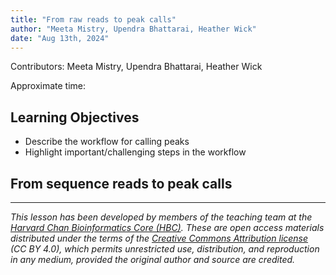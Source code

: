 ```yaml
---
title: "From raw reads to peak calls"
author: "Meeta Mistry, Upendra Bhattarai, Heather Wick"
date: "Aug 13th, 2024"
---
```


Contributors: Meeta Mistry, Upendra Bhattarai, Heather Wick

Approximate time: 

## Learning Objectives

* Describe the workflow for calling peaks
* Highlight important/challenging steps in the workflow



## From sequence reads to peak calls



***

*This lesson has been developed by members of the teaching team at the [Harvard Chan Bioinformatics Core (HBC)](http://bioinformatics.sph.harvard.edu/). These are open access materials distributed under the terms of the [Creative Commons Attribution license](https://creativecommons.org/licenses/by/4.0/) (CC BY 4.0), which permits unrestricted use, distribution, and reproduction in any medium, provided the original author and source are credited.*
